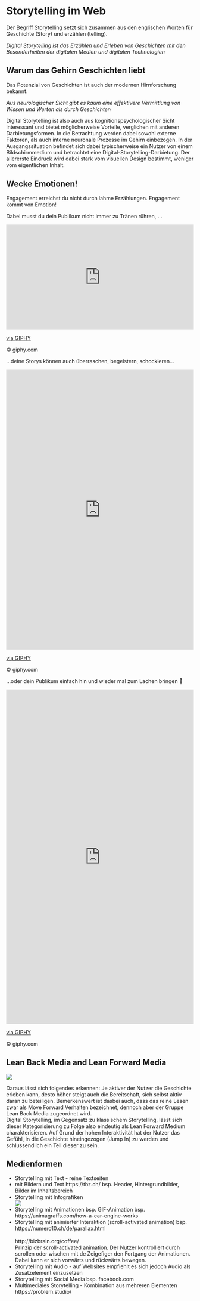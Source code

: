 
<h1> Storytelling im Web </h1>
Der Begriff Storytelling setzt sich zusammen aus den englischen Worten für Geschichte (Story) und erzählen (telling).

<em> Digital Storytelling ist das Erzählen und Erleben von Geschichten mit den Besonderheiten der digitalen Medien und digitalen Technologien </em> 

<h2> Warum das Gehirn Geschichten liebt </h2>
Das Potenzial von Geschichten ist auch der modernen Hirnforschung bekannt. 

<em> Aus neurologischer Sicht gibt es kaum eine effektivere Vermittlung von Wissen und Werten als durch Geschichten </em>

Digital Storytelling ist also auch aus kognitionspsychologischer Sicht interessant und bietet möglicherweise Vorteile, verglichen mit anderen Darbietungsformen. In die Betrachtung werden dabei sowohl externe Faktoren, als auch interne neuronale Prozesse im Gehirn einbezogen. 
In der Ausgangssituation befindet sich dabei typischerweise ein Nutzer von einem Bildschirmmedium und betrachtet eine Digital-Storytelling-Darbietung. Der allererste Eindruck wird dabei stark vom visuellen Design bestimmt, weniger vom eigentlichen Inhalt. 


<h2> Wecke Emotionen! </h2>
Engagement erreichst du nicht durch lahme Erzählungen. Engagement kommt von Emotion!

Dabei musst du dein Publikum nicht immer zu Tränen rühren, …

<div style="width:100%;height:0;padding-bottom:56%;position:relative;"><iframe src="https://giphy.com/embed/d2lcHJTG5Tscg" width="100%" height="100%" style="position:absolute" frameBorder="0" class="giphy-embed" allowFullScreen></iframe></div><p><a href="https://giphy.com/gifs/blackish-anthony-anderson-dre-johnson-d2lcHJTG5Tscg">via GIPHY</a></p>
© giphy.com

 

…deine Storys können auch überraschen, begeistern, schockieren…
<div style="width:100%;height:0;padding-bottom:149%;position:relative;"><iframe src="https://giphy.com/embed/5TC1o3oRE68Mg" width="100%" height="100%" style="position:absolute" frameBorder="0" class="giphy-embed" allowFullScreen></iframe></div><p><a href="https://giphy.com/gifs/rihanna-hunt-5TC1o3oRE68Mg">via GIPHY</a></p>

© giphy.com

 

…oder dein Publikum einfach hin und wieder mal zum Lachen bringen 🙂

<div style="width:100%;height:0;padding-bottom:178%;position:relative;"><iframe src="https://giphy.com/embed/lOgzjLU2mmN3VoUG4S" width="100%" height="100%" style="position:absolute" frameBorder="0" class="giphy-embed" allowFullScreen></iframe></div><p><a href="https://giphy.com/gifs/oops-coke-mentos-lOgzjLU2mmN3VoUG4S">via GIPHY</a></p>
© giphy.com


<h2> Lean Back Media and Lean Forward Media </h2>
<img src="https://github.com/tmze28/modul-152/blob/master/src/leanback.jpg?raw=true">

Daraus lässt sich folgendes erkennen: Je aktiver der Nutzer die Geschichte erleben kann, desto höher steigt auch die Bereitschaft, sich selbst aktiv daran zu beteiligen. Bemerkenswert ist dasbei auch, dass das reine Lesen zwar als Move Forward Verhalten bezeichnet, dennoch aber der Gruppe Lean Back Media zugeordnet wird. 
<br>
Digital Storytelling, im Gegensatz zu klassischem Storytelling, lässt sich dieser Kategorisierung zu Folge also eindeutig als Lean Forward Medium charakterisieren. Auf Grund der hohen Interaktivität hat der Nutzer das Gefühl, in die Geschichte hineingezogen (Jump In) zu werden und schlussendlich ein Teil dieser zu sein. 

<h2> Medienformen </h2>
<ul>
  <li> Storytelling mit Text - reine Textseiten</li>
  <li> mit Bildern und Text https://tbz.ch/ bsp. Header, Hintergrundbilder, Bilder im Inhaltsbereich</li>
  <li> Storytelling mit Infografiken </li>
  <img src="https://github.com/tmze28/modul-152/blob/master/src/web-designers-vs-developers.png?raw=true">
  <li> Storytelling mit Animationen bsp. GIF-Animation bsp. https://animagraffs.com/how-a-car-engine-works</li>
  <li>Storytelling mit animierter Interaktion (scroll-activated animation) bsp. https://numero10.ch/de/parallax.html  <br> <br>http://bizbrain.org/coffee/<br>
    Prinzip der scroll-activated animation. Der Nutzer kontrolliert durch scrollen oder wischen mit de Zeigefiger den Fortgang der Animationen. Dabei kann er sich vorwärts und rückwärts bewegen. </li>
  <li> Storytelling mit Audio - auf Websites empfiehlt es sich jedoch Audio als Zusatzelement einzusetzen </li>
  <li> Storytelling mit Social Media bsp. facebook.com</li>
  <li> Multimediales Storytelling - Kombination aus mehreren Elementen https://problem.studio/ </li> 
    </ul>
  
             
